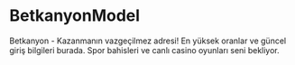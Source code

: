 # BetkanyonModel
Betkanyon - Kazanmanın vazgeçilmez adresi! En yüksek oranlar ve güncel giriş bilgileri burada. Spor bahisleri ve canlı casino oyunları seni bekliyor.
